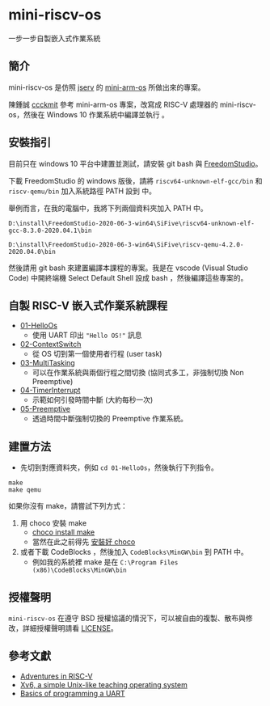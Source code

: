 # mini-riscv-os

一步一步自製嵌入式作業系統

## 簡介

mini-riscv-os 是仿照 [jserv](https://github.com/jserv) 的 [mini-arm-os](https://github.com/jserv/mini-arm-os) 所做出來的專案。

陳鍾誠 [ccckmit](https://github.com/ccckmit) 參考 mini-arm-os 專案，改寫成 RISC-V 處理器的 mini-riscv-os，然後在 Windows 10 作業系統中編譯並執行 。

## 安裝指引

目前只在 windows 10 平台中建置並測試，請安裝 git bash 與 [FreedomStudio](https://www.sifive.com/software)。

下載 FreedomStudio 的 windows 版後，請將 `riscv64-unknown-elf-gcc/bin` 和 `riscv-qemu/bin` 加入系統路徑 PATH 設到 中。

舉例而言，在我的電腦中，我將下列兩個資料夾加入 PATH 中。

```
D:\install\FreedomStudio-2020-06-3-win64\SiFive\riscv64-unknown-elf-gcc-8.3.0-2020.04.1\bin

D:\install\FreedomStudio-2020-06-3-win64\SiFive\riscv-qemu-4.2.0-2020.04.0\bin
```

然後請用 git bash 來建置編譯本課程的專案。我是在 vscode (Visual Studio Code) 中開終端機 Select Default Shell 設成 bash ，然後編譯這些專案的。

## 自製 RISC-V 嵌入式作業系統課程

* [01-HelloOs](01-HelloOs.md)
  - 使用 UART 印出 `"Hello OS!"` 訊息
* [02-ContextSwitch](02-ContextSwitch.md)
  - 從 OS 切到第一個使用者行程 (user task)
* [03-MultiTasking](03-MultiTasking.md)
  - 可以在作業系統與兩個行程之間切換 (協同式多工，非強制切換 Non Preemptive)
* [04-TimerInterrupt](04-TimerInterrupt.md)
  - 示範如何引發時間中斷 (大約每秒一次)
* [05-Preemptive](05-Preemptive.md)
  - 透過時間中斷強制切換的 Preemptive 作業系統。

## 建置方法

* 先切到對應資料夾，例如 `cd 01-HelloOs`，然後執行下列指令。

```
make
make qemu
```

如果你沒有 make，請嘗試下列方式：

1. 用 choco 安裝 make
    * [choco install make](https://chocolatey.org/packages/make)
    * 當然在此之前得先 [安裝好 choco](https://chocolatey.org/install)
2. 或者下載 CodeBlocks ，然後加入 `CodeBlocks\MinGW\bin` 到 PATH 中。
    * 例如我的系統裡 make 是在 `C:\Program Files (x86)\CodeBlocks\MinGW\bin`

## 授權聲明

`mini-riscv-os` 在遵守 BSD 授權協議的情況下，可以被自由的複製、散布與修改，詳細授權聲明請看 [LICENSE](../../LICENSE)。

## 參考文獻

* [Adventures in RISC-V](https://matrix89.github.io/writes/writes/experiments-in-riscv/)
* [Xv6, a simple Unix-like teaching operating system](https://pdos.csail.mit.edu/6.828/2020/xv6.html)
* [Basics of programming a UART](https://www.activexperts.com/serial-port-component/tutorials/uart/)